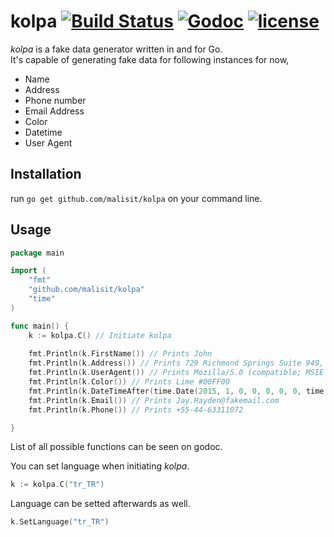 # kolpa  [![Build Status](https://travis-ci.org/malisit/kolpa.svg?branch=master)](https://travis-ci.org/malisit/kolpa) [![Godoc](http://img.shields.io/badge/godoc-reference-blue.svg?style=flat)](https://godoc.org/github.com/malisit/kolpa) [![license](http://img.shields.io/badge/license-MIT-red.svg?style=flat)](https://raw.githubusercontent.com/malisit/kolpa/master/LICENSE)
*kolpa* is a fake data generator written in and for Go.  
It's capable of generating fake data for following instances for now,
- Name
- Address
- Phone number
- Email Address
- Color
- Datetime
- User Agent

## Installation
run ```go get github.com/malisit/kolpa``` on your command line.

## Usage
``` go
package main

import (
	"fmt"
	"github.com/malisit/kolpa"
	"time"
)

func main() {
	k := kolpa.C() // Initiate kolpa
	
	fmt.Println(k.FirstName()) // Prints John
	fmt.Println(k.Address()) // Prints 729 Richmond Springs Suite 949, Luisborough, VT 85700-5554
	fmt.Println(k.UserAgent()) // Prints Mozilla/5.0 (compatible; MSIE 5.0; Windows 98; Win 9x 4.90; Trident/4.0)
	fmt.Println(k.Color()) // Prints Lime #00FF00
	fmt.Println(k.DateTimeAfter(time.Date(2015, 1, 0, 0, 0, 0, 0, time.UTC))) // Prints 2015-09-08 15:34:29 +0300 EEST
	fmt.Println(k.Email()) // Prints Jay.Hayden@fakemail.com
	fmt.Println(k.Phone()) // Prints +55-44-63311072

}
```
List of all possible functions can be seen on godoc.

You can set language when initiating *kolpa*.
``` go
k := kolpa.C("tr_TR")
```

Language can be setted afterwards as well.
``` go
k.SetLanguage("tr_TR")
```

